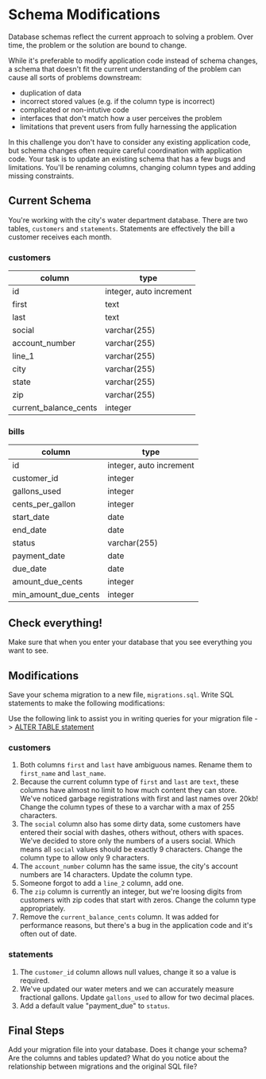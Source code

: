 # Schema Modifications

Database schemas reflect the current approach to solving a problem. Over time, the problem or the solution are bound to change.

While it's preferable to modify application code instead of schema changes, a schema that doesn't fit the current understanding of the problem can cause all sorts of problems downstream:

* duplication of data
* incorrect stored values (e.g. if the column type is incorrect)
* complicated or non-intutive code
* interfaces that don't match how a user perceives the problem
* limitations that prevent users from fully harnessing the application

In this challenge you don't have to consider any existing application code, but schema changes often require careful coordination with application code. Your task is to update an existing schema that has a few bugs and limitations. You'll be renaming columns, changing column types and adding missing constraints.

## Current Schema

You're working with the city's water department database. There are two tables, `customers` and `statements`. Statements are effectively the bill a customer receives each month.

### customers
column | type |
----------|-------|
id | integer, auto increment |
first | text |
last | text |
social | varchar(255) |
account_number | varchar(255) |
line_1 | varchar(255) |
city | varchar(255) |
state | varchar(255) |
zip | varchar(255) |
current\_balance\_cents | integer

### bills
column | type |
-------|------|
id | integer, auto increment |
customer_id | integer |
gallons_used | integer |
cents\_per\_gallon | integer |
start_date | date |
end_date | date |
status | varchar(255) |
payment_date | date |
due_date | date |
amount\_due\_cents | integer |
min\_amount\_due\_cents | integer |


## Check everything!
Make sure that when you enter your database that you see everything you want to see.

## Modifications

Save your schema migration to a new file, `migrations.sql`. Write SQL statements to make the following modifications:

Use the following link to assist you in writing queries for your migration file -> [ALTER TABLE statement](https://www.techonthenet.com/sql/tables/alter_table.php)
### customers

1. Both columns `first` and `last` have ambiguous names. Rename them to `first_name` and `last_name`.
2. Because the current column type of `first` and `last` are `text`, these columns have almost no limit to how much content they can store. We've noticed garbage registrations with first and last names over 20kb! Change the column types of these to a varchar with a max of 255 characters.
3. The `social` column also has some dirty data, some customers have entered their social with dashes, others without, others with spaces. We've decided to store only the numbers of a users social. Which means all `social` values should be exactly 9 characters. Change the column type to allow only 9 characters.
4. The `account_number` column has the same issue, the city's account numbers are 14 characters. Update the column type.
5. Someone forgot to add a `line_2` column, add one.
6. The `zip` column is currently an integer, but we're loosing digits from customers with zip codes that start with zeros. Change the column type appropriately.
7. Remove the `current_balance_cents` column. It was added for performance reasons, but there's a bug in the application code and it's often out of date.

### statements

1. The `customer_id` column allows null values, change it so a value is required.
2. We've updated our water meters and we can accurately measure fractional gallons. Update `gallons_used` to allow for two decimal places.
3. Add a default value "payment_due" to `status`.

## Final Steps
Add your migration file into your database. Does it change your schema? Are the columns and tables updated? What do you notice about the relationship between migrations and the original SQL file? 